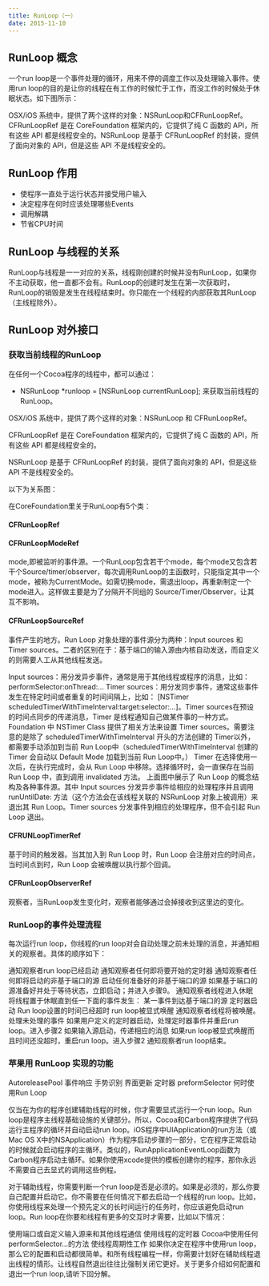 ```yaml
---
title: RunLoop（一）
date: 2015-11-10 
---
```


## RunLoop 概念

一个run loop是一个事件处理的循环，用来不停的调度工作以及处理输入事件。使用run loop的目的是让你的线程在有工作的时候忙于工作，而没工作的时候处于休眠状态。如下图所示：


OSX/iOS 系统中，提供了两个这样的对象：NSRunLoop和CFRunLoopRef。CFRunLoopRef 是在 CoreFoundation 框架内的，它提供了纯 C 函数的 API，所有这些 API 都是线程安全的。NSRunLoop 是基于 CFRunLoopRef 的封装，提供了面向对象的 API，但是这些 API 不是线程安全的。

## RunLoop 作用

* 使程序一直处于运行状态并接受用户输入
* 决定程序在何时应该处理哪些Events
* 调用解耦
* 节省CPU时间

## RunLoop 与线程的关系

RunLoop与线程是一一对应的关系，线程刚创建的时候并没有RunLoop，如果你不主动获取，他一直都不会有。RunLoop的创建时发生在第一次获取时，RunLoop的销毁是发生在线程结束时。你只能在一个线程的内部获取其RunLoop（主线程除外）。

## RunLoop 对外接口

### 获取当前线程的RunLoop

在任何一个Cocoa程序的线程中，都可以通过：

* NSRunLoop *runloop = [NSRunLoop currentRunLoop];
来获取当前线程的RunLoop。

OSX/iOS 系统中，提供了两个这样的对象：NSRunLoop 和 CFRunLoopRef。

CFRunLoopRef 是在 CoreFoundation 框架内的，它提供了纯 C 函数的 API，所有这些 API 都是线程安全的。

NSRunLoop 是基于 CFRunLoopRef 的封装，提供了面向对象的 API，但是这些 API 不是线程安全的。

以下为关系图：



在CoreFoundation里关于RunLoop有5个类：

#### CFRunLoopRef

#### CFRunLoopModeRef

mode,即被监听的事件源。一个RunLoop包含若干个mode，每个mode又包含若干个Source/timer/observer，每次调用RunLoop的主函数时，只能指定其中一个mode，被称为CurrentMode。如需切换mode，需退出loop，再重新制定一个mode进入。这样做主要是为了分隔开不同组的 Source/Timer/Observer，让其互不影响。

#### CFRunLoopSourceRef

事件产生的地方。Run Loop 对象处理的事件源分为两种：Input sources 和 Timer sources。二者的区别在于：基于端口的输入源由内核自动发送，而自定义的则需要人工从其他线程发送。



Input sources：用分发异步事件，通常是用于其他线程或程序的消息，比如： performSelector:onThread:…
Timer sources：用分发同步事件，通常这些事件发生在特定时间或者重复的时间间隔上，比如： [NSTimer scheduledTimerWithTimeInterval:target:selector:…]。Timer sources在预设的时间点同步的传递消息，Timer 是线程通知自己做某件事的一种方式。Foundation 中 NSTimer Class 提供了相关方法来设置 Timer sources。需要注意的是除了 scheduledTimerWithTimeInterval 开头的方法创建的 Timer以外， 都需要手动添加到当前 Run Loop中（scheduledTimerWithTimeInterval 创建的 Timer 会自动以 Default Mode 加载到当前 Run Loop中。）
Timer 在选择使用一次后，在执行完成时，会从 Run Loop 中移除。选择循环时，会一直保存在当前 Run Loop 中，直到调用 invalidated 方法。
上面图中展示了 Run Loop 的概念结构及各种事件源。其中 Input sources 分发异步事件给相应的处理程序并且调用 runUntilDate: 方法（这个方法会在该线程关联的 NSRunLoop 对象上被调用）来退出其 Run Loop。Timer sources 分发事件到相应的处理程序，但不会引起 Run Loop 退出。

#### CFRUNLoopTimerRef

基于时间的触发器。当其加入到 Run Loop 时，Run Loop 会注册对应的时间点，当时间点到时，Run Loop 会被唤醒以执行那个回调。

#### CFRunLoopObserverRef

观察者，当RunLoop发生变化时，观察者能够通过会掉接收到这里边的变化。

### RunLoop的事件处理流程



每次运行run loop，你线程的run loop对会自动处理之前未处理的消息，并通知相关的观察者。具体的顺序如下：

通知观察者run loop已经启动
通知观察者任何即将要开始的定时器
通知观察者任何即将启动的非基于端口的源
启动任何准备好的非基于端口的源
如果基于端口的源准备好并处于等待状态，立即启动；并进入步骤9。
通知观察者线程进入休眠
将线程置于休眠直到任一下面的事件发生：
某一事件到达基于端口的源
定时器启动
Run loop设置的时间已经超时
run loop被显式唤醒
通知观察者线程将被唤醒。
处理未处理的事件
如果用户定义的定时器启动，处理定时器事件并重启run loop。进入步骤2
如果输入源启动，传递相应的消息
如果run loop被显式唤醒而且时间还没超时，重启run loop。进入步骤2
通知观察者run loop结束。

### 苹果用 RunLoop 实现的功能

AutoreleasePool
事件响应
手势识别
界面更新
定时器
preformSelector
何时使用Run Loop

仅当在为你的程序创建辅助线程的时候，你才需要显式运行一个run loop。Run loop是程序主线程基础设施的关键部分。所以，Cocoa和Carbon程序提供了代码运行主程序的循环并自动启动run loop。iOS程序中UIApplication的run方法（或Mac OS X中的NSApplication）作为程序启动步骤的一部分，它在程序正常启动的时候就会启动程序的主循环。类似的，RunApplicationEventLoop函数为Carbon程序启动主循环。如果你使用xcode提供的模板创建你的程序，那你永远不需要自己去显式的调用这些例程。

对于辅助线程，你需要判断一个run loop是否是必须的。如果是必须的，那么你要自己配置并启动它。你不需要在任何情况下都去启动一个线程的run loop。比如，你使用线程来处理一个预先定义的长时间运行的任务时，你应该避免启动run loop。Run loop在你要和线程有更多的交互时才需要，比如以下情况：

使用端口或自定义输入源来和其他线程通信
使用线程的定时器
Cocoa中使用任何performSelector…的方法
使线程周期性工作
如果你决定在程序中使用run loop，那么它的配置和启动都很简单。和所有线程编程一样，你需要计划好在辅助线程退出线程的情形。让线程自然退出往往比强制关闭它更好。关于更多介绍如何配置和退出一个run loop,请听下回分解。